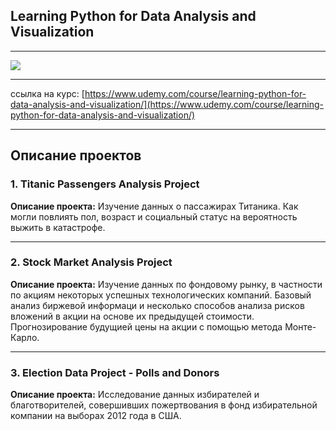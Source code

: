 ## Learning Python for Data Analysis and Visualization
_________________

<img src="https://sun9-68.userapi.com/impg/j2gw_QQVpi0aw6G4IpkmHaVORbJNDdsMiwybig/Uant2JjB6Fc.jpg?size=1249x638&quality=96&proxy=1&sign=5a819d7efbae914d060c7ce1b7cf60c4&type=album">

---

ссылка на курс: [https://www.udemy.com/course/learning-python-for-data-analysis-and-visualization/](https://www.udemy.com/course/learning-python-for-data-analysis-and-visualization/)  

---  

## Описание проектов

### 1. Titanic Passengers Analysis Project  

<b>Описание проекта:</b> Изучение данных о пассажирах Титаника. Как могли повлиять пол, возраст и социальный статус на вероятность выжить в катастрофе.  

--- 

### 2. Stock Market Analysis Project  

<b>Описание проекта:</b> Изучение данных по фондовому рынку, в частности по акциям некоторых успешных технологических компаний. Базовый анализ биржевой информаци и несколько способов анализа рисков вложений в акции на основе их предыдущей стоимости. Прогнозирование будущией цены на акции с помощью метода Монте-Карло.  

--- 

### 3. Election Data Project - Polls and Donors  

<b>Описание проекта:</b> Исследование данных избирателей и благотворителей, совершивших пожертвования в фонд избирательной компании на выборах 2012 года в США.